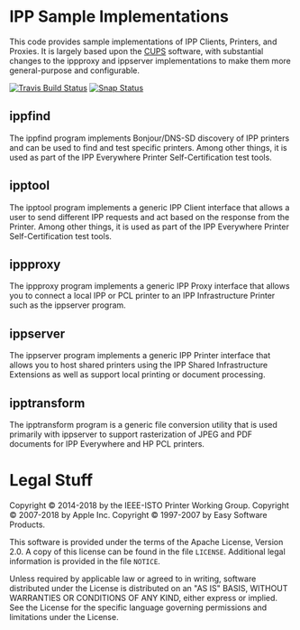 # IPP Sample Implementations

This code provides sample implementations of IPP Clients, Printers, and Proxies.
It is largely based upon the [CUPS](https://www.cups.org/) software, with
substantial changes to the ippproxy and ippserver implementations to make them
more general-purpose and configurable.

[![Travis Build Status](https://travis-ci.org/istopwg/ippsample.svg?branch=master)](https://travis-ci.org/istopwg/ippsample)
[![Snap Status](https://build.snapcraft.io/badge/istopwg/ippsample.svg)](https://build.snapcraft.io/user/istopwg/ippsample)


## ippfind

The ippfind program implements Bonjour/DNS-SD discovery of IPP printers and can
be used to find and test specific printers.  Among other things, it is used as
part of the IPP Everywhere Printer Self-Certification test tools.

## ipptool

The ipptool program implements a generic IPP Client interface that allows a
user to send different IPP requests and act based on the response from the
Printer.  Among other things, it is used as part of the IPP Everywhere Printer
Self-Certification test tools.

## ippproxy

The ippproxy program implements a generic IPP Proxy interface that allows you to
connect a local IPP or PCL printer to an IPP Infrastructure Printer such as the
ippserver program.

## ippserver

The ippserver program implements a generic IPP Printer interface that allows you
to host shared printers using the IPP Shared Infrastructure Extensions as well
as support local printing or document processing.

## ipptransform

The ipptransform program is a generic file conversion utility that is used primarily with ippserver to support rasterization of JPEG and PDF documents for IPP Everywhere and HP PCL printers.

# Legal Stuff

Copyright © 2014-2018 by the IEEE-ISTO Printer Working Group.
Copyright © 2007-2018 by Apple Inc.
Copyright © 1997-2007 by Easy Software Products.

This software is provided under the terms of the Apache License, Version 2.0.
A copy of this license can be found in the file `LICENSE`.  Additional legal
information is provided in the file `NOTICE`.

Unless required by applicable law or agreed to in writing, software distributed
under the License is distributed on an "AS IS" BASIS, WITHOUT WARRANTIES OR
CONDITIONS OF ANY KIND, either express or implied.  See the License for the
specific language governing permissions and limitations under the License.
